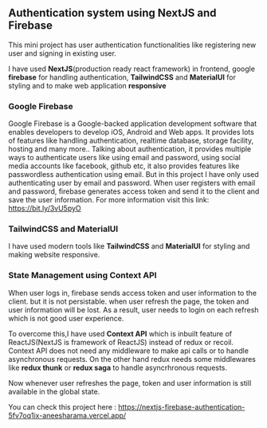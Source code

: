 ## **Authentication system using NextJS and Firebase**

This mini project has user authentication functionalities like registering new user and signing in existing user.

I have used **NextJS**(production ready react framework) in frontend, google **firebase** for handling authentication, **TailwindCSS** and **MaterialUI** for styling and to make web application **responsive** 

### Google Firebase

Google Firebase is a Google-backed application development software that enables developers to develop iOS, Android and Web apps. 
It provides lots of features like handling authentication, realtime database, storage facility, hosting and many more..
Talking about authentication, it provides multiple ways to authenticate users like using email and password, using social media accounts like facebook, github etc, it also provides features like passwordless authentication using email.
But in this project I have only used authenticating user by email and password.
When user registers with email and password, firebase generates access token and send it to the client and save the user information.
For more information visit this link: https://bit.ly/3vU5pyO

### TailwindCSS and MaterialUI
I have used modern tools like **TailwindCSS** and **MaterialUI** for styling and making website responsive. 


### State Management using Context API
When user logs in, firebase sends access token and user information to the client. but it is not persistable. when user refresh the page, the token and user information will be lost. As a result, user needs to login on each refresh which is not good user experience.

To overcome this,I have used **Context API** which is inbuilt feature of ReactJS(NextJS is framework of ReactJS) instead of redux or recoil. Context API does not need any middleware to make api calls or to handle asynchronous requests. On the other hand redux needs some middlewares like **redux thunk** or **redux saga** to handle asyncrhronous requests.

Now whenever user refreshes the page, token and user information is still available in the global state. 

You can check this project here : https://nextjs-firebase-authentication-5fv7oq1ix-aneesharama.vercel.app/


